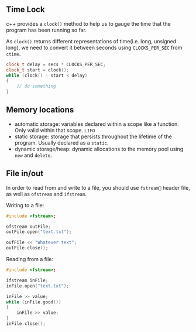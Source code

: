 ## Time Lock
c++ provides a `clock()` method to help us to gauge the time that the program has been running so far. 

As `clock()` returns different representations of time(i.e. long, unsigned long), we need to convert it between seconds using `CLOCKS_PER_SEC` from `ctime`.

```c++
clock_t delay = secs * CLOCKS_PER_SEC;
clock_t start = clock();
while (clock() - start < delay) 
{
    // do something
}
```

## Memory locations
- automatic storage: variables declared within a scope like a function. Only valid within that scope. `LIFO`
- static storage: storage that persists throughout the lifetime of the program. Usually declared as a `static`.
- dynamic storage/heap: dynamic allocations to the memory pool using `new` and `delete`.

## File in/out
In order to read from and write to a file, you should use `fstream` header file, as well as `ofstream` and `ifstream`. 

Writing to a file: 
```c++
#include <fstream>;

ofstream outFile;
outFile.open("text.txt");

oufFile << "Whatever text";
outFile.close();
```

Reading from a file:
```c++
#include <fstream>;

ifstream inFile;
inFile.open("text.txt");

inFile >> value;
while (inFile.good()) 
{
    inFile >> value; 
}
inFile.close();
```


